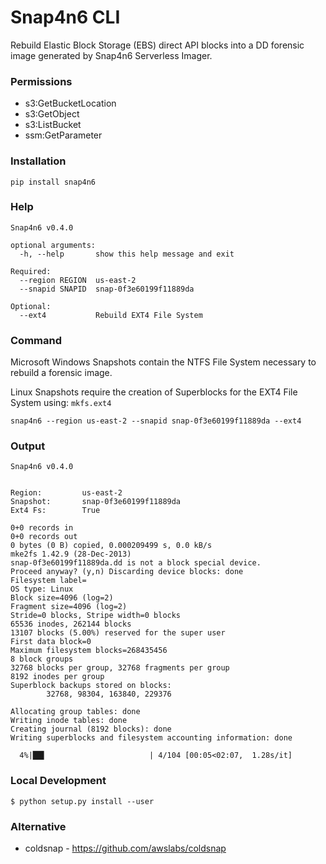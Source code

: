 # Snap4n6 CLI

Rebuild Elastic Block Storage (EBS) direct API blocks into a DD forensic image generated by Snap4n6 Serverless Imager.

### Permissions

- s3:GetBucketLocation
- s3:GetObject
- s3:ListBucket
- ssm:GetParameter

### Installation

```
pip install snap4n6
```

### Help

```
Snap4n6 v0.4.0

optional arguments:
  -h, --help       show this help message and exit

Required:
  --region REGION  us-east-2
  --snapid SNAPID  snap-0f3e60199f11889da

Optional:
  --ext4           Rebuild EXT4 File System
```

### Command

Microsoft Windows Snapshots contain the NTFS File System necessary to rebuild a forensic image.  

Linux Snapshots require the creation of Superblocks for the EXT4 File System using: ```mkfs.ext4```

```
snap4n6 --region us-east-2 --snapid snap-0f3e60199f11889da --ext4
```

### Output

```
Snap4n6 v0.4.0


Region:         us-east-2
Snapshot:       snap-0f3e60199f11889da
Ext4 Fs:        True

0+0 records in
0+0 records out
0 bytes (0 B) copied, 0.000209499 s, 0.0 kB/s
mke2fs 1.42.9 (28-Dec-2013)
snap-0f3e60199f11889da.dd is not a block special device.
Proceed anyway? (y,n) Discarding device blocks: done                            
Filesystem label=
OS type: Linux
Block size=4096 (log=2)
Fragment size=4096 (log=2)
Stride=0 blocks, Stripe width=0 blocks
65536 inodes, 262144 blocks
13107 blocks (5.00%) reserved for the super user
First data block=0
Maximum filesystem blocks=268435456
8 block groups
32768 blocks per group, 32768 fragments per group
8192 inodes per group
Superblock backups stored on blocks: 
        32768, 98304, 163840, 229376

Allocating group tables: done                            
Writing inode tables: done                            
Creating journal (8192 blocks): done
Writing superblocks and filesystem accounting information: done

  4%|██▌                       | 4/104 [00:05<02:07,  1.28s/it]
```

### Local Development

```
$ python setup.py install --user
```

### Alternative

- coldsnap - https://github.com/awslabs/coldsnap
